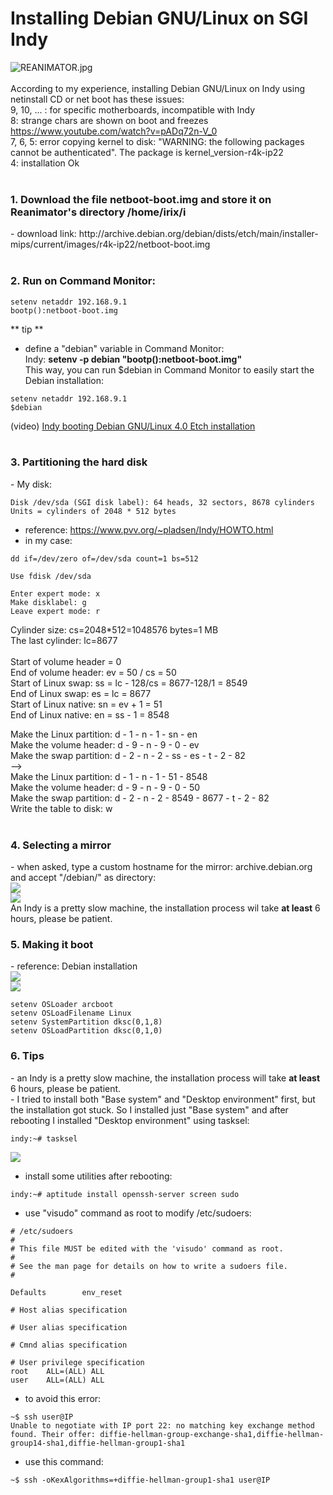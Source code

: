 # Installing Debian GNU/Linux on SGI Indy
<img alt="REANIMATOR.jpg" src="REANIMATOR.jpg" align="middle"><br>
<br>
According to my experience, installing Debian GNU/Linux on Indy using netinstall CD or net boot has these issues:<br>
9, 10, ... : for specific motherboards, incompatible with Indy<br>
8: strange chars are shown on boot and freezes https://www.youtube.com/watch?v=pADq72n-V_0<br>
7, 6, 5: error copying kernel to disk: "WARNING: the following packages cannot be authenticated". The package is kernel_version-r4k-ip22<br>
4: installation Ok<br>
<br>
<h3>1. Download the file netboot-boot.img and store it on Reanimator's directory /home/irix/i</h3>
- download link: http://archive.debian.org/debian/dists/etch/main/installer-mips/current/images/r4k-ip22/netboot-boot.img<br>
<br>
<h3>2. Run on Command Monitor:</h3>

```
setenv netaddr 192.168.9.1
bootp():netboot-boot.img
```
** tip **<br>
- define a "debian" variable in Command Monitor:<br>
Indy: <b>setenv -p debian "bootp():netboot-boot.img"</b><br>
This way, you can run $debian in Command Monitor to easily start the Debian installation:<br>

```
setenv netaddr 192.168.9.1
$debian
```
(video) <a href=https://youtu.be/g21rlFwnXjY target="_blank">Indy booting Debian GNU/Linux 4.0 Etch installation</a><br>
<br>
<h3>3. Partitioning the hard disk</h3>
- My disk:

```
Disk /dev/sda (SGI disk label): 64 heads, 32 sectors, 8678 cylinders
Units = cylinders of 2048 * 512 bytes
```
- reference: https://www.pvv.org/~pladsen/Indy/HOWTO.html<br>
- in my case:

```
dd if=/dev/zero of=/dev/sda count=1 bs=512
```
```
Use fdisk /dev/sda

Enter expert mode: x
Make disklabel: g
Leave expert mode: r
```
Cylinder size: cs=2048*512=1048576 bytes=1 MB<br>
The last cylinder: lc=8677<br>
<br>
Start of 	volume header = 0<br>
End of	volume header:	ev	= 50 / cs = 50<br>
Start of	Linux swap:	ss 	= lc - 128/cs = 8677-128/1 = 8549<br>
End of	Linux swap:	es	= lc = 8677<br>
Start of	Linux native:	sn	= ev + 1 = 51<br>
End of	Linux native:	en	= ss - 1 = 8548<br>

Make the Linux partition: d - 1 - n - 1 - sn - en<br>
Make the volume header: d - 9 - n - 9 - 0 - ev<br>
Make the swap partition: d - 2 - n - 2 - ss - es - t - 2 - 82<br>
--><br>
Make the Linux partition: d - 1 - n - 1 - 51 - 8548<br>
Make the volume header: d - 9 - n - 9 - 0 - 50<br>
Make the swap partition: d - 2 - n - 2 - 8549 - 8677 - t - 2 - 82<br>
Write the table to disk: w<br>
<br>
<h3>4. Selecting a mirror</h3>
- when asked, type a custom hostname for the mirror: archive.debian.org and accept "/debian/" as directory:<br>
<img src="Debian_mirror_hostname.jpg" align="middle"><br>
<img src="Debian_mirror_directory.jpg" align="middle"><br>
An Indy is a pretty slow machine, the installation process wil take <b>at least</b> 6 hours, please be patient.
<br>
<h3>5. Making it boot</h3>
- reference: Debian installation<br>
<img src="Debian_arcboot.jpg" align="middle"><br>
<img src="Debian_command_monitor.jpg" align="middle"><br>

```
setenv OSLoader arcboot
setenv OSLoadFilename Linux
setenv SystemPartition dksc(0,1,8)
setenv OSLoadPartition dksc(0,1,0)
```
<h3>6. Tips</h3>
- an Indy is a pretty slow machine, the installation process will take <b>at least</b> 6 hours, please be patient.<br>
- I tried to install both "Base system" and "Desktop environment" first, but the installation got stuck. So I installed just "Base system" and after rebooting I installed "Desktop environment" using tasksel:

```
indy:~# tasksel
```
<img src="Debian_tasksel.png" align="middle"><br>
- install some utilities after rebooting:<br>

```
indy:~# aptitude install openssh-server screen sudo
```
- use "visudo" command as root to modify /etc/sudoers:

```
# /etc/sudoers
#
# This file MUST be edited with the 'visudo' command as root.
#
# See the man page for details on how to write a sudoers file.
#

Defaults        env_reset

# Host alias specification

# User alias specification

# Cmnd alias specification

# User privilege specification
root    ALL=(ALL) ALL
user    ALL=(ALL) ALL
```
- to avoid this error:

```
~$ ssh user@IP
Unable to negotiate with IP port 22: no matching key exchange method found. Their offer: diffie-hellman-group-exchange-sha1,diffie-hellman-group14-sha1,diffie-hellman-group1-sha1
```
- use this command:

```
~$ ssh -oKexAlgorithms=+diffie-hellman-group1-sha1 user@IP
```
